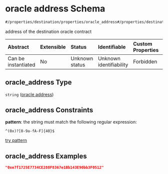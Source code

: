 # oracle address Schema

```txt
#/properties/destination/properties/oracle_address#/properties/destination/properties/oracle_address
```

address of the destination oracle contract

| Abstract            | Extensible | Status         | Identifiable            | Custom Properties | Additional Properties | Access Restrictions | Defined In                                                      |
| :------------------ | :--------- | :------------- | :---------------------- | :---------------- | :-------------------- | :------------------ | :-------------------------------------------------------------- |
| Can be instantiated | No         | Unknown status | Unknown identifiability | Forbidden         | Allowed               | none                | [relayer.json\*](../../out/relayer.json "open original schema") |

## oracle\_address Type

`string` ([oracle address](relayer-properties-destination-properties-oracle-address.md))

## oracle\_address Constraints

**pattern**: the string must match the following regular expression:&#x20;

```regexp
^(0x)?[0-9a-fA-F]{40}$
```

[try pattern](https://regexr.com/?expression=%5E\(0x\)%3F%5B0-9a-fA-F%5D%7B40%7D%24 "try regular expression with regexr.com")

## oracle\_address Examples

```json
"0xe7f1725E7734CE288F8367e1Bb143E90bb3F0512"
```
